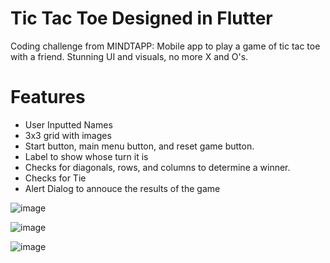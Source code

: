 # Tic Tac Toe Designed in Flutter
Coding challenge from MINDTAPP: Mobile app to play a game of tic tac toe with a friend. Stunning UI and visuals, no more X and O's. 

# Features
- User Inputted Names
- 3x3 grid with images
- Start button, main menu button, and reset game button.
- Label to show whose turn it is
- Checks for diagonals, rows, and columns to determine a winner.
- Checks for Tie
- Alert Dialog to annouce the results of the game


![image](https://user-images.githubusercontent.com/83481452/233810133-42993cf5-eef6-4b7e-86f0-2e456512dc5c.png)

![image](https://user-images.githubusercontent.com/83481452/233809496-c068006e-e014-40f0-9926-5f134a5c9027.png)

![image](https://user-images.githubusercontent.com/83481452/233809617-80bd71e0-b077-4eaf-9e3d-a1143866cc89.png)

